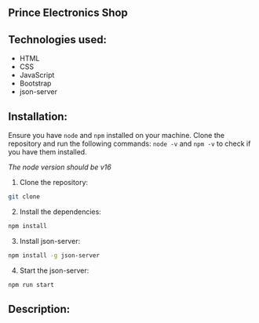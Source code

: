 ## Prince Electronics Shop

## Technologies used:

- HTML
- CSS
- JavaScript
- Bootstrap
- json-server

## Installation:

Ensure you have `node` and `npm` installed on your machine. Clone the repository and run the following commands:
`node -v` and `npm -v` to check if you have them installed.

_The node version should be v16_

1. Clone the repository:

```bash
git clone
```

2. Install the dependencies:

```bash
npm install
```

3. Install json-server:

```bash
npm install -g json-server
```

4. Start the json-server:

```bash
npm run start
```

## Description:

```

```
